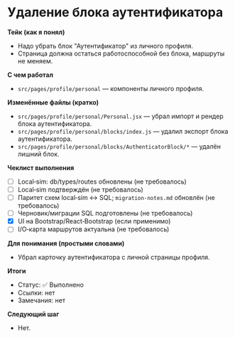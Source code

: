 # Удаление блока аутентификатора

**Тейк (как я понял)**
- Надо убрать блок "Аутентификатор" из личного профиля.
- Страница должна остаться работоспособной без блока, маршруты не меняем.

**С чем работал**
- `src/pages/profile/personal` — компоненты личного профиля.

**Изменённые файлы (кратко)**
- `src/pages/profile/personal/Personal.jsx` — убрал импорт и рендер блока аутентификатора.
- `src/pages/profile/personal/blocks/index.js` — удалил экспорт блока аутентификатора.
- `src/pages/profile/personal/blocks/AuthenticatorBlock/*` — удалён лишний блок.

**Чеклист выполнения**
- [ ] Local‑sim: db/types/routes обновлены (не требовалось)
- [ ] Local‑sim подтверждён (не требовалось)
- [ ] Паритет схем local‑sim ↔ SQL; `migration-notes.md` обновлён (не требовалось)
- [ ] Черновик/миграции SQL подготовлены (не требовалось)
- [x] UI на Bootstrap/React‑Bootstrap (если применимо)
- [ ] I/O‑карта маршрутов актуальна (не требовалось)

**Для понимания (простыми словами)**
- Убрал карточку аутентификатора с личной страницы профиля.

**Итоги**
- Статус: ✅ Выполнено
- Ссылки: нет
- Замечания: нет

**Следующий шаг**
- Нет.
